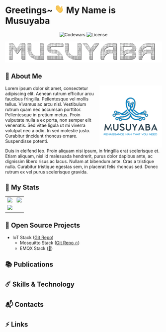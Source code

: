 # Greetings~ <img width="30px" src="documentation/gif/hi.gif"> My Name is Musuyaba

<div align="center">

![Codewars](https://www.codewars.com/users/Musuyaba/badges/micro)
![License](https://img.shields.io/badge/License-MIT-blue?style=flat-square)

![Musuyaba Animation](documentation/animation/textanim-Adc02.gif)

</div>

## :octopus: About Me

<img align='right' src='documentation/images/musuyaba-logo.png' width='200"'>

Lorem ipsum dolor sit amet, consectetur adipiscing elit. Aenean rutrum efficitur arcu faucibus fringilla. Pellentesque vel mollis tellus. Vivamus ac arcu nisl. Vestibulum rutrum quam nec accumsan porttitor. Pellentesque in pretium metus. Proin vulputate nulla a ex porta, non semper elit venenatis. Sed vitae ligula ut mi viverra volutpat nec a odio. In sed molestie justo. Curabitur tincidunt rhoncus ornare. Suspendisse potenti.

Duis in eleifend leo. Proin aliquam nisi ipsum, in fringilla erat scelerisque et. Etiam aliquam, nisl id malesuada hendrerit, purus dolor dapibus ante, ac dignissim libero risus ac lacus. Nullam at bibendum ante. Cras a tristique nulla. Curabitur tristique egestas sem, in placerat felis rhoncus sed. Donec rutrum ex vel purus scelerisque gravida.

## :flags: My Stats

<div align="center">

<table>
  <tr>
    <td><img src="https://github-readme-stats.vercel.app/api/top-langs/?username=Musuyaba&layout=compact&theme=aura"></td>
    <td><img height=120px src="https://github.r2v.ch/codewars?user=Musuyaba&stroke=white&theme=nightowl&hide_clan=true">
    </td>
  </tr>
  <tr>
    <td colspan="2"><img src="https://github-readme-stats.vercel.app/api/wakatime?username=musuyaba&layout=compact&theme=aura"></td>
  </tr>
</table>
</div>

## :carousel_horse: Open Source Projects

- IoT Stack ([Git Repo](https://github.com/Musuyaba/iot-stack))
  - Mosquitto Stack ([Git Repo :fire:](https://github.com/Musuyaba/mosquitto-stack))
  - EMQX Stack ([:hammer:](https://github.com/Musuyaba))

## :books: Publications

## :comet: Skills & Technology

## :mailbox_with_mail: Contacts

## :zap: Links
